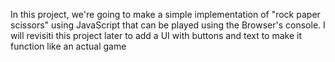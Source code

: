 In this project, we're going to make a simple implementation of "rock paper scissors" using JavaScript that can be played using the Browser's console. I will revisiti this project later to add a UI with buttons and text to make it function like an actual game